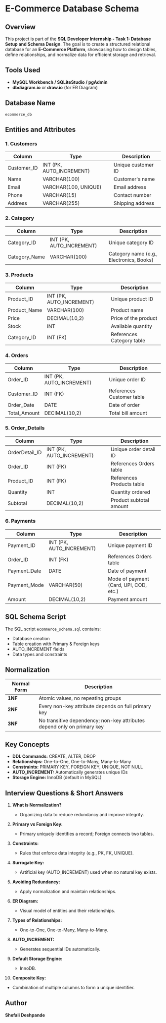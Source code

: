 # E-Commerce Database Schema

## Overview

This project is part of the **SQL Developer Internship - Task 1: Database Setup and Schema Design**. The goal is to create a structured relational database for an **E-Commerce Platform**, showcasing how to design tables, define relationships, and normalize data for efficient storage and retrieval.

## Tools Used

* **MySQL Workbench / SQLiteStudio / pgAdmin**
* **dbdiagram.io** or **draw.io** (for ER Diagram)

## Database Name

`ecommerce_db`

## Entities and Attributes

### 1. **Customers**

| Column      | Type                     | Description        |
| ----------- | ------------------------ | ------------------ |
| Customer_ID | INT (PK, AUTO_INCREMENT) | Unique customer ID |
| Name        | VARCHAR(100)             | Customer's name    |
| Email       | VARCHAR(100, UNIQUE)     | Email address      |
| Phone       | VARCHAR(15)              | Contact number     |
| Address     | VARCHAR(255)             | Shipping address   |

### 2. **Category**

| Column        | Type                     | Description                              |
| ------------- | ------------------------ | ---------------------------------------- |
| Category_ID   | INT (PK, AUTO_INCREMENT) | Unique category ID                       |
| Category_Name | VARCHAR(100)             | Category name (e.g., Electronics, Books) |

### 3. **Products**

| Column       | Type                     | Description               |
| ------------ | ------------------------ | ------------------------- |
| Product_ID   | INT (PK, AUTO_INCREMENT) | Unique product ID         |
| Product_Name | VARCHAR(100)             | Product name              |
| Price        | DECIMAL(10,2)            | Price of the product      |
| Stock        | INT                      | Available quantity        |
| Category_ID  | INT (FK)                 | References Category table |

### 4. **Orders**

| Column       | Type                     | Description               |
| ------------ | ------------------------ | ------------------------- |
| Order_ID     | INT (PK, AUTO_INCREMENT) | Unique order ID           |
| Customer_ID  | INT (FK)                 | References Customer table |
| Order_Date   | DATE                     | Date of order             |
| Total_Amount | DECIMAL(10,2)            | Total bill amount         |

### 5. **Order_Details**

| Column         | Type                     | Description               |
| -------------- | ------------------------ | ------------------------- |
| OrderDetail_ID | INT (PK, AUTO_INCREMENT) | Unique order detail ID    |
| Order_ID       | INT (FK)                 | References Orders table   |
| Product_ID     | INT (FK)                 | References Products table |
| Quantity       | INT                      | Quantity ordered          |
| Subtotal       | DECIMAL(10,2)            | Product subtotal amount   |

### 6. **Payments**

| Column       | Type                     | Description                            |
| ------------ | ------------------------ | -------------------------------------- |
| Payment_ID   | INT (PK, AUTO_INCREMENT) | Unique payment ID                      |
| Order_ID     | INT (FK)                 | References Orders table                |
| Payment_Date | DATE                     | Date of payment                        |
| Payment_Mode | VARCHAR(50)              | Mode of payment (Card, UPI, COD, etc.) |
| Amount       | DECIMAL(10,2)            | Payment amount                         |


## SQL Schema Script

The SQL script `ecommerce_schema.sql` contains:

* Database creation
* Table creation with Primary & Foreign keys
* AUTO_INCREMENT fields
* Data types and constraints

## Normalization

| Normal Form | Description                                                             |
| ----------- | ----------------------------------------------------------------------- |
| **1NF**     | Atomic values, no repeating groups                                      |
| **2NF**     | Every non-key attribute depends on full primary key                     |
| **3NF**     | No transitive dependency; non-key attributes depend only on primary key |

## Key Concepts

* **DDL Commands:** CREATE, ALTER, DROP
* **Relationships:** One-to-One, One-to-Many, Many-to-Many
* **Constraints:** PRIMARY KEY, FOREIGN KEY, UNIQUE, NOT NULL
* **AUTO_INCREMENT:** Automatically generates unique IDs
* **Storage Engine:** InnoDB (default in MySQL)

## Interview Questions & Short Answers

1. **What is Normalization?**

   * Organizing data to reduce redundancy and improve integrity.
2. **Primary vs Foreign Key:**

   * Primary uniquely identifies a record; Foreign connects two tables.
3. **Constraints:**

   * Rules that enforce data integrity (e.g., PK, FK, UNIQUE).
4. **Surrogate Key:**

   * Artificial key (AUTO_INCREMENT) used when no natural key exists.
5. **Avoiding Redundancy:**

   * Apply normalization and maintain relationships.
6. **ER Diagram:**

   * Visual model of entities and their relationships.
7. **Types of Relationships:**

   * One-to-One, One-to-Many, Many-to-Many.
8. **AUTO_INCREMENT:**

   * Generates sequential IDs automatically.
9. **Default Storage Engine:**

   * InnoDB.
10. **Composite Key:**

* Combination of multiple columns to form a unique identifier.

## Author

**Shefali Deshpande**

